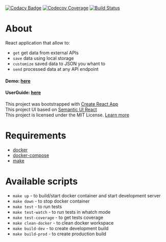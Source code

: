 [![Codacy Badge](https://api.codacy.com/project/badge/Grade/0886999bb6ab4230a687478b17953ab7)](https://app.codacy.com/app/ArturDubovskiy/react-api-aggregator?utm_source=github.com&utm_medium=referral&utm_content=ArturDubovskiy/react-api-aggregator&utm_campaign=Badge_Grade_Settings)
[![Codecov Coverage](https://img.shields.io/codecov/c/github/ArturDubovskiy/react-api-aggregator/master.svg?style=flat-square)](https://codecov.io/gh/ArturDubovskiy/react-api-aggregator/)
[![Build Status](https://travis-ci.com/ArturDubovskiy/react-api-aggregator.svg?branch=master)](https://travis-ci.com/ArturDubovskiy/react-api-aggregator)


# About

React application that allow to:
- `get` get data from external APIs 
- `save` data using local storage
- `customize` saved data to JSON you whant to
- `send` processed data at any API endpoint

#### Demo: [here](https://api-aggregator.konstankino.com/demo/#/)
#### UserGuide: [here](https://api-aggregator.konstankino.com/userguide/)

This project was bootstrapped with [Create React App](https://github.com/facebook/create-react-app)  
This project UI based on [Semantic UI React](https://react.semantic-ui.com/)  
This project is licensed under the MIT License. [Learn more](https://choosealicense.com/licenses/mit/)  


# Requirements

- [docker](https://www.docker.com/)
- [docker-compose](https://docs.docker.com/compose/)
- [make](https://www.npmjs.com/package/make)

# Available scripts

- `make up` - to build/start docker container and start development server
- `make down` - to stop docker container
- `make test` - to run tests
- `make test-watch` - to run tests in whatch mode 
- `make test-coverage` - to get tests coverage
- `make clean-docker` - to clean docker workspace
- `make build-dev` - to create development build
- `make build-prod` - to create production build
